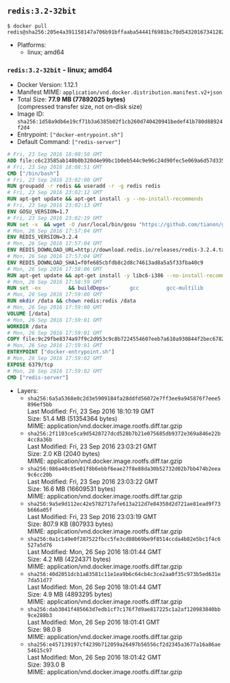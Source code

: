 ## `redis:3.2-32bit`

```console
$ docker pull redis@sha256:205e4a391158147a706b91bffaaba54441f6981bc70d54320167341282419e7b
```

-	Platforms:
	-	linux; amd64

### `redis:3.2-32bit` - linux; amd64

-	Docker Version: 1.12.1
-	Manifest MIME: `application/vnd.docker.distribution.manifest.v2+json`
-	Total Size: **77.9 MB (77892025 bytes)**  
	(compressed transfer size, not on-disk size)
-	Image ID: `sha256:1d58a9db6e19cf71b3a6385b02f1cb260d740420941bedef41b780d88924f2d4`
-	Entrypoint: `["docker-entrypoint.sh"]`
-	Default Command: `["redis-server"]`

```dockerfile
# Fri, 23 Sep 2016 18:08:50 GMT
ADD file:c6c23585ab140b0b320d4e99bc1b0eb544c9e96c24d90fec5e069a6d57d335ca in / 
# Fri, 23 Sep 2016 18:08:51 GMT
CMD ["/bin/bash"]
# Fri, 23 Sep 2016 23:02:00 GMT
RUN groupadd -r redis && useradd -r -g redis redis
# Fri, 23 Sep 2016 23:02:12 GMT
RUN apt-get update && apt-get install -y --no-install-recommends 		ca-certificates 		wget 	&& rm -rf /var/lib/apt/lists/*
# Fri, 23 Sep 2016 23:02:13 GMT
ENV GOSU_VERSION=1.7
# Fri, 23 Sep 2016 23:02:19 GMT
RUN set -x 	&& wget -O /usr/local/bin/gosu "https://github.com/tianon/gosu/releases/download/$GOSU_VERSION/gosu-$(dpkg --print-architecture)" 	&& wget -O /usr/local/bin/gosu.asc "https://github.com/tianon/gosu/releases/download/$GOSU_VERSION/gosu-$(dpkg --print-architecture).asc" 	&& export GNUPGHOME="$(mktemp -d)" 	&& gpg --keyserver ha.pool.sks-keyservers.net --recv-keys B42F6819007F00F88E364FD4036A9C25BF357DD4 	&& gpg --batch --verify /usr/local/bin/gosu.asc /usr/local/bin/gosu 	&& rm -r "$GNUPGHOME" /usr/local/bin/gosu.asc 	&& chmod +x /usr/local/bin/gosu 	&& gosu nobody true
# Mon, 26 Sep 2016 17:57:04 GMT
ENV REDIS_VERSION=3.2.4
# Mon, 26 Sep 2016 17:57:04 GMT
ENV REDIS_DOWNLOAD_URL=http://download.redis.io/releases/redis-3.2.4.tar.gz
# Mon, 26 Sep 2016 17:57:04 GMT
ENV REDIS_DOWNLOAD_SHA1=f0fe685cbfdb8c2d8c74613ad8a5a5f33fba40c9
# Mon, 26 Sep 2016 17:58:06 GMT
RUN apt-get update && apt-get install -y libc6-i386 --no-install-recommends && rm -rf /var/lib/apt/lists/*
# Mon, 26 Sep 2016 17:58:59 GMT
RUN set -ex 		&& buildDeps=' 		gcc 		gcc-multilib 		libc6-dev-i386 		make 	' 	&& apt-get update 	&& apt-get install -y $buildDeps --no-install-recommends 	&& rm -rf /var/lib/apt/lists/* 		&& wget -O redis.tar.gz "$REDIS_DOWNLOAD_URL" 	&& echo "$REDIS_DOWNLOAD_SHA1 *redis.tar.gz" | sha1sum -c - 	&& mkdir -p /usr/src/redis 	&& tar -xzf redis.tar.gz -C /usr/src/redis --strip-components=1 	&& rm redis.tar.gz 		&& grep -q '^#define CONFIG_DEFAULT_PROTECTED_MODE 1$' /usr/src/redis/src/server.h 	&& sed -ri 's!^(#define CONFIG_DEFAULT_PROTECTED_MODE) 1$!\1 0!' /usr/src/redis/src/server.h 	&& grep -q '^#define CONFIG_DEFAULT_PROTECTED_MODE 0$' /usr/src/redis/src/server.h 		&& make -C /usr/src/redis 32bit 	&& make -C /usr/src/redis install 		&& rm -r /usr/src/redis 		&& apt-get purge -y --auto-remove $buildDeps
# Mon, 26 Sep 2016 17:59:00 GMT
RUN mkdir /data && chown redis:redis /data
# Mon, 26 Sep 2016 17:59:00 GMT
VOLUME [/data]
# Mon, 26 Sep 2016 17:59:01 GMT
WORKDIR /data
# Mon, 26 Sep 2016 17:59:01 GMT
COPY file:9c29fbe8374a97f9c2d953c9c8b7224554607eeb7a610a930844f2bec678265c in /usr/local/bin/ 
# Mon, 26 Sep 2016 17:59:01 GMT
ENTRYPOINT ["docker-entrypoint.sh"]
# Mon, 26 Sep 2016 17:59:02 GMT
EXPOSE 6379/tcp
# Mon, 26 Sep 2016 17:59:02 GMT
CMD ["redis-server"]
```

-	Layers:
	-	`sha256:6a5a5368e0c2d3e5909184fa28ddfd56072e7ff3ee9a945876f7eee5896ef5bb`  
		Last Modified: Fri, 23 Sep 2016 18:10:19 GMT  
		Size: 51.4 MB (51354364 bytes)  
		MIME: application/vnd.docker.image.rootfs.diff.tar.gzip
	-	`sha256:2f1103ce5ca9d5420727dcd528b7b21e075685db9372e369a846e22b4cc8a36b`  
		Last Modified: Fri, 23 Sep 2016 23:03:21 GMT  
		Size: 2.0 KB (2040 bytes)  
		MIME: application/vnd.docker.image.rootfs.diff.tar.gzip
	-	`sha256:086a40c85e01f8b6ebbf6eae27f8e88da30b52732d02b7bb474b2eea9c6cc20b`  
		Last Modified: Fri, 23 Sep 2016 23:03:22 GMT  
		Size: 16.6 MB (16609531 bytes)  
		MIME: application/vnd.docker.image.rootfs.diff.tar.gzip
	-	`sha256:9a5e9d112ec42e5782717afe613a212d7e84358d2d721ae81ead9f73b666a05f`  
		Last Modified: Fri, 23 Sep 2016 23:03:19 GMT  
		Size: 807.9 KB (807933 bytes)  
		MIME: application/vnd.docker.image.rootfs.diff.tar.gzip
	-	`sha256:0a1c149e0f287522fbcc5fe3cd88b69be9f8514ccda4b82e5bc1f4c6527a5d76`  
		Last Modified: Mon, 26 Sep 2016 18:01:44 GMT  
		Size: 4.2 MB (4224371 bytes)  
		MIME: application/vnd.docker.image.rootfs.diff.tar.gzip
	-	`sha256:40d2051dcb1a83581c11e1ea9b6c64cb4c3ce2aa0f35c973b5ed631e7da51d77`  
		Last Modified: Mon, 26 Sep 2016 18:01:44 GMT  
		Size: 4.9 MB (4893295 bytes)  
		MIME: application/vnd.docker.image.rootfs.diff.tar.gzip
	-	`sha256:dab3041f485663d7edb1cf7c176f7d9ae817225c1a2af120983840bb9ce288b3`  
		Last Modified: Mon, 26 Sep 2016 18:01:41 GMT  
		Size: 98.0 B  
		MIME: application/vnd.docker.image.rootfs.diff.tar.gzip
	-	`sha256:e457139197cf4239b712059a26497b56556cf2d2345a3677a16a86ae54615c97`  
		Last Modified: Mon, 26 Sep 2016 18:01:42 GMT  
		Size: 393.0 B  
		MIME: application/vnd.docker.image.rootfs.diff.tar.gzip
